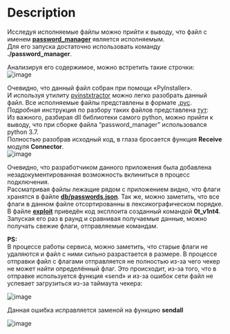 # Description

Исследуя исполняемые файлы можно прийти к выводу, что файл с именем **[password_manager](https://github.com/InformationSecurityCenter/RDG/blob/main/Services/distributed_password_manager/password_manager)** является исполняемым.  
Для его запуска достаточно использовать команду **./password_manager**.  

Анализируя его содержимое, можно встретить такие строчки:  
 ![image](https://user-images.githubusercontent.com/103483328/195216122-92c2cd30-3c0e-46e5-8b13-a369e1e6e279.png)

Очевидно, что данный файл собран при помощи «PyInstaller».  
И используя утилиту [pyinstxtractor](https://github.com/extremecoders-re/pyinstxtractor) можно легко разобрать данный файл.
Все исполняемые файлы представлены в формате [.pyc](https://docs.python.org/3/library/py_compile.html).
Подробная инструкция по разбору таких файлов представлена [тут](https://medium.com/cassandra-cryptoassets/how-to-decompile-compiled-pyc-python-files-50e5f45d1edb):  
Из важного, разбирая dll библиотеки самого python, можно прийти к выводу, что при сборке файла “password_manager” использовался python 3.7.  
Полностью разобрав исходный код, в глаза бросается функция **Receive** модуля **Connector**.  
![image](https://user-images.githubusercontent.com/103483328/195216142-ccbc39c3-9636-4e30-977b-82feaaa0f54f.png)
   
Очевидно, что разработчиком данного приложения была добавлена незадокументированная возможность вклиниться в процесс подключения.  
Рассматривая файлы лежащие рядом с приложением видно, что флаги хранятся в файле **[db/passwords.json](https://github.com/InformationSecurityCenter/RDG/blob/main/Services/distributed_password_manager/db/passwords.json)**. Так же, можно заметить, что все флаги в данном файле отсортированны в лексикографическом порядке.
В файле **[exploit](./exploit.py)** приведён код эксплоита созданный командой **0t_v1nt4**. Запуская его раз в раунд и сравнивая получаемые данные, можно получать свежие флаги, отправляемые командам.   
  
**PS:**  
В процессе работы сервиса, можно заметить, что старые флаги не удаляются и файл с ними сильно разрастается в размере. В процессе отправки файл c флагами отправляется не полностью из-за чего чекер не может найти определённый флаг. Это происходит, из-за того, что в отправке используется функция «send» и из-за ошибок сети файл не успевает загрузиться из-за таймаута чекера:
  
![image](https://user-images.githubusercontent.com/103483328/195216090-5b83afd0-ec7d-4361-8254-e42235518a7b.png)

Данная ошибка исправляется заменой на функцию **sendall**
  
![image](https://user-images.githubusercontent.com/103483328/195216103-b406744a-8333-4440-b07f-9ec1eb4118e7.png)

